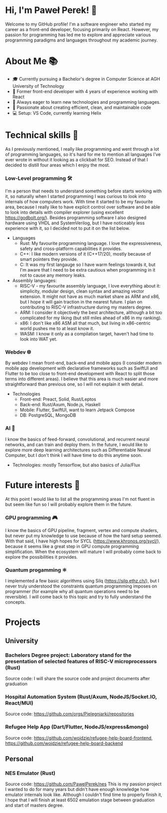 # Hi, I'm Paweł Perek! 👋

Welcome to my GitHub profile! I'm a software engineer who started my career as a front-end developer, focusing primarily on React. However, my passion for programming has led me to explore and appreciate various programming paradigms and languages throughout my academic journey. 

# About Me 📚

 - 🎓 Currently pursuing a Bachelor's degree in Computer Science at AGH University of Technology
 - 💼 Former front-end developer with 4 years of experience working with React
 - 🌱 Always eager to learn new technologies and programming languages.
 - 🎯 Passionate about creating efficient, clean, and maintainable code
 - 💻 Setup: VS Code, currently learning Helix

# Technical skills 🔧
As I previously mentioned, I really like programming and went through a lot of programming languages, so it's hard for me to mention all languages I've ever wrote in without it looking as a clickbait for SEO. Instead of that I decided to distill four areas which I enjoy the most.

### Low-Level programming 🛠️
I'm a person that needs to understand something before starts working with it, so naturally when I started programming I was curious to look into internals of how computers work. With time it started to be my favourite area, because I really like to have explicit control over software and be able to look into details with compiler explorer (using excellent https://godbolt.org/). Besides programming software I also designed hardware using VHDL and SystemVerilog, but I have noticeably less experience with it, so I decided not to put it on the list below.

- Languages 
  - Rust: My favourite programming language. I love the expressiveness, safety and cross-platform capabilities it provides.
  - C++: I like modern versions of it (C++17/20), mostly because of smart pointers they provide.
  - C: It was my first langauge so I have warm feelings towards it, but I'm aware that I need to be extra cautious when programming in it not to cause any memory leaks.
- Assembly languages:
  - RISC-V - my favourite assembly language, I love everything about it: simplicity, modular design, clean syntax and amazing vector extension. It might not have as much market share as ARM and x86, but I hope it will gain traction in the nearest future. I plan on contributing to RISC-V infrastructure during my masters degree.
  - ARM: I consider it objectively the best architecture, although a bit too complicated for my liking (but still miles ahead of x86 in my ranking).
  - x86: I don't like x86 ASM all that much, but living in x86-centric world pushes me to at least know it.
  - WASM: I know it only as a compilation target, haven't had time to look into WAT yet.
 
### Webdev 🌐
By webdev I mean front-end, back-end and mobile apps (I consider modern mobile app development with declarative frameworks such as SwiftUI and Flutter to be too close to front-end development with React to split those terms into different areas). I believe that this area is much easier and more straightforward than previous one, so I will not explain it with detail.

- Technologies
  - Front-end: Preact, Solid, Rust/Leptos
  - Back-end: Rust/Axum, Node.js, Haskell
  - Mobile: Flutter, SwiftUI, want to learn Jetpack Compose
  - DB: PostgreSQL, MongoDB

### AI 🧠

I know the basics of feed-forward, convolutional, and recurrent neural networks, and can train and deploy them. In the future, I would like to explore more deep learning architectures such as Differentiable Neural Computer, but I don't think I will have time to do this anytime soon. 

- Technologies: mostly Tensorflow, but also basics of Julia/Flux

# Future interests 🚀

At this point I would like to list all the programming areas I'm not fluent in but seem like fun so I will probably explore them in the future.

### GPU programming 🎮

I know the basics of GPU pipeline, fragment, vertex and compute shaders, but never put my knowledge to use because of how the hard setup seemed. With that said, I have high hopes for SYCL (https://www.khronos.org/sycl/), because it seems like a great step in GPU compute programming simplification. When the ecosystem will mature I will probably come back to explore the possibilities it provides. 

### Quantum progamming ⚛️

I implemented a few basic algorithms using Silq (https://silq.ethz.ch/), but I never truly understood the constraints quantum programming imposes on programmer (for example why all quantum operations need to be reversible). I will come back to this topic and try to fully understand the concepts.

# Projects

## University

### Bachelors Degree project: Laboratory stand for the presentation of selected features of RISC-V microprocessors (Rust)
Source code: I will share the source code and project documents after graduation

### Hospital Automation System (Rust/Axum, NodeJS/Socket.IO, React/MUI) 
Source code: https://github.com/orgs/Pielegniarki/repositories

### Refugee Help App (Dart/Flutter, NodeJS/express&mongo)
Source code: https://github.com/wojdzie/refugee-help-board-frontend, https://github.com/wojdzie/refugee-help-board-backend

## Personal

### NES Emulator (Rust)
Source code: https://github.com/PawelPerek/nes
This is my passion project I wanted to do for many years but didn't have enough knowledge how emulator internals look like. Although I couldn't find time to properly finish it, I hope that I will finish at least 6502 emulation stage between graduation and start of masters degree.

<!---
PawelPerek/PawelPerek is a ✨ special ✨ repository because its `README.md` (this file) appears on your GitHub profile.
You can click the Preview link to take a look at your changes.
--->

